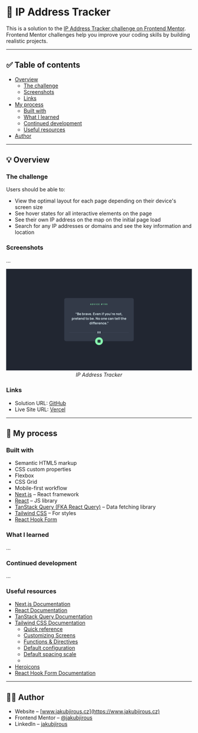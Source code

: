 # 🚀 IP Address Tracker

This is a solution to the [IP Address Tracker challenge on Frontend Mentor](https://www.frontendmentor.io/challenges/ip-address-tracker-I8-0yYAH0). Frontend Mentor challenges help you improve your coding skills by building realistic projects.

--- 

## ✅ Table of contents

- [Overview](#-overview)
    - [The challenge](#the-challenge)
    - [Screenshots](#screenshots)
    - [Links](#links)
- [My process](#-my-process)
    - [Built with](#built-with)
    - [What I learned](#what-i-learned)
    - [Continued development](#continued-development)
    - [Useful resources](#useful-resources)
- [Author](#-author)

---

## 💡 Overview

### The challenge

Users should be able to:

- View the optimal layout for each page depending on their device's screen size
- See hover states for all interactive elements on the page
- See their own IP address on the map on the initial page load
- Search for any IP addresses or domains and see the key information and location

### Screenshots

...  

<p align="center"> 
  <img src="public/assets/screenshot.png" alt="IP Address Tracker">
  <em>IP Address Tracker</em>
</p>

### Links

- Solution URL: [GitHub](https://github.com/jakubjirous/ip-address-tracker/)
- Live Site URL: [Vercel](https://ip-address-tracker-jakubjirous.vercel.app/)

---

## 🎯 My process

### Built with

- Semantic HTML5 markup
- CSS custom properties
- Flexbox
- CSS Grid 
- Mobile-first workflow
- [Next.js](https://nextjs.org/) – React framework
- [React](https://reactjs.org/) – JS library
- [TanStack Query (FKA React Query)](https://tanstack.com/query/latest) – Data fetching library
- [Tailwind CSS](https://tailwindcss.com/) – For styles
- [React Hook Form](https://react-hook-form.com/)

### What I learned

...

### Continued development

...

### Useful resources

- [Next.js Documentation](https://beta.nextjs.org/docs)
- [React Documentation](https://beta.reactjs.org/)
- [TanStack Query Documentation](https://tanstack.com/query/latest/docs/react/overview)
- [Tailwind CSS Documentation](https://tailwindcss.com/docs/installation)
  - [Quick reference](https://tailwindcss.com/docs/hover-focus-and-other-states#quick-reference) 
  - [Customizing Screens](https://tailwindcss.com/docs/screens)
  - [Functions & Directives](https://tailwindcss.com/docs/functions-and-directives)
  - [Default configuration](https://github.com/tailwindlabs/tailwindcss/blob/master/stubs/defaultConfig.stub.js)
  - [Default spacing scale](https://tailwindcss.com/docs/customizing-spacing#default-spacing-scale)
  -
- [Heroicons](https://heroicons.com/)
- [React Hook Form Documentation](https://react-hook-form.com/get-started)

---

## 👨‍💻 Author

- Website – [www.jakubjirous.cz](https://www.jakubjirous.cz)
- Frontend Mentor – [@jakubjirous](https://www.frontendmentor.io/profile/jakubjirous)
- LinkedIn – [jakubjirous](https://www.linkedin.com/in/jakubjirous/)
